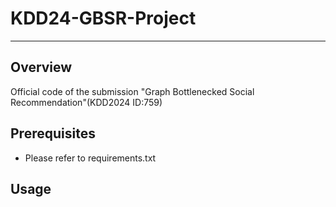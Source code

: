 # KDD24-GBSR-Project
---

Overview
--------
Official code of the submission "Graph Bottlenecked Social Recommendation"(KDD2024 ID:759)

Prerequisites
-------------
* Please refer to requirements.txt

Usage
-----


